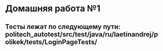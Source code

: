 # Домашняя работа №1

## Тесты лежат по следующему пути: politech_autotest/src/test/java/ru/laetinandrej/polikek/tests/LoginPageTests/
